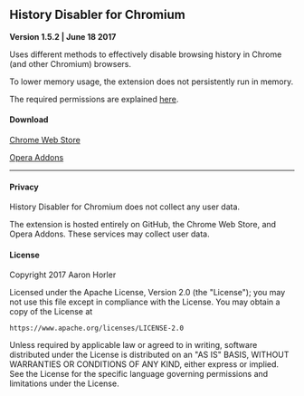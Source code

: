 ## History Disabler for Chromium
**Version 1.5.2 | June 18 2017**

Uses different methods to effectively disable browsing history in Chrome (and other Chromium) browsers.

To lower memory usage, the extension does not persistently run in memory.

The required permissions are explained [here](https://github.com/aghorler/History-Disabler-for-Chromium/blob/master/DOCUMENTATION.md#permissions).

#### Download

[Chrome Web Store](https://chrome.google.com/webstore/detail/history-disabler/idfabmmfgdfcjehenodijniddhhgodgo)

[Opera Addons](https://addons.opera.com/en/extensions/details/history-disabler/)

---

#### Privacy

History Disabler for Chromium does not collect any user data. 

The extension is hosted entirely on GitHub, the Chrome Web Store, and Opera Addons. These services may collect user data.

#### License

Copyright 2017 Aaron Horler

Licensed under the Apache License, Version 2.0 (the "License");
you may not use this file except in compliance with the License.
You may obtain a copy of the License at

    https://www.apache.org/licenses/LICENSE-2.0

Unless required by applicable law or agreed to in writing, software
distributed under the License is distributed on an "AS IS" BASIS,
WITHOUT WARRANTIES OR CONDITIONS OF ANY KIND, either express or implied.
See the License for the specific language governing permissions and
limitations under the License.
